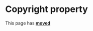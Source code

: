 # Copyright property

This page has [**moved**](https://lib-docs.delphidabbler.com/AboutBox/3.6/API/TPJAboutBoxDlg-Copyright)